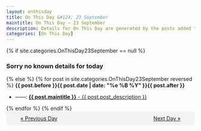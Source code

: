 ```yaml
---
layout: onthisday
title: On This Day &#124; 23 September
maintitle: On This Day — 23 September
description: Details for On This Day are generated by the posts added to the website so the content is subject to changes/updates over time.
categories: [On This Day]
---
```


{% if site.categories.OnThisDay23September == null %}
<h3>Sorry no known details for today</h3>
{% else %}
{% for post in site.categories.OnThisDay23September reversed %}
<strong>{{ post.before }}{{ post.date | date: "%e %B %Y" }}{{ post.after }}</strong>
<ul>
<li> ——: <a class="{{ post.class }}" href="{{ post.url }}"><strong>{{ post.maintitle }}</strong> - {{ post.post_description }}</a></li>
</ul>
{% endfor %}
{% endif %}

<div style="background-color: #f3f3f3; padding: 10px; border-radius: 5px; text-align: center; display: flex; justify-content: space-evenly;">
<a href="/onthisday/09/09-22">« Previous Day</a>
<span style="visibility:hidden;">[ Visit Leap Year February 29 ]</span>
<a href="/onthisday/09/09-24">Next Day »</a>
</div>
